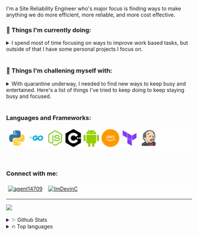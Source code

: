 I'm a Site Reliability Engineer who's major focus is finding ways to make anything we do more efficient, more reliable, and more cost effective.

### 💼 Things I'm currently doing:
<details>
<summary>I spend most of time focusing on ways to improve work based tasks, but outside of that I have some personal projects I focus on.</summary><br/>

  + Teaching myself K8's ☸️.
  + Building applications on the TwitchAPI to enhance user experiences.
  + Practing video editing and tablet drawing.
</details>
<br/>

### 🌱 Things I'm challening myself with:
<details>
  <summary>With quarantine underway, I needed to find new ways to keep busy and entertained. Here's a list of things I've tried to keep doing to keep staying busy and focused.</summary><br/>

  + [Stream](https://twitch.tv/gnomebytes) two nights a week to keep up interaction with others and break from programming.
  + Create a better work/life balance for myself to spend more time with my family.
  + Learn new skills, such as arduino programming.
</details>
<br/>

### Languages and Frameworks:
<p align="left" style="background-color:rgb(255,255,255,.25);padding:5px;border-radius:5px;">
  <img src="https://raw.githubusercontent.com/ImDevinC/ImDevinC/master/icons/python_48x48.png" alt="python"/>
  <img src="https://raw.githubusercontent.com/ImDevinC/ImDevinC/master/icons/go_48x48.png" alt="golang"/>
  <img src="https://raw.githubusercontent.com/ImDevinC/ImDevinC/master/icons/node_48x48.png" alt="nodejs"/>
  <img src="https://raw.githubusercontent.com/ImDevinC/ImDevinC/master/icons/cpp_48x48.png" alt="C++"/>
  <img src="https://raw.githubusercontent.com/ImDevinC/ImDevinC/master/icons/android_48x48.png" alt="android"/>
  <img src="https://raw.githubusercontent.com/ImDevinC/ImDevinC/master/icons/aws_48x48.png" alt="aws"/>
  <img src="https://raw.githubusercontent.com/ImDevinC/ImDevinC/master/icons/terraform_48x48.png" alt="terraform"/>
  <img src="https://raw.githubusercontent.com/ImDevinC/ImDevinC/master/icons/jenkins_48x48.png" alt="jenkins"/>
</p>
<br/>

### Connect with me:

<p align="left" style="background-color:rgb(255,255,255,.25);padding:5px;border-radius:5px;">
  <a href="https://www.instagram.com/agent14709/" target="blank"><img align="center" src="https://cdn.jsdelivr.net/npm/simple-icons@3.0.1/icons/instagram.svg" alt="agent14709" height="48" width="48" /></a> &nbsp;&nbsp;
  <a href="https://twitter.com/ImDevinC" target="blank"><img align="center" src="https://cdn.jsdelivr.net/npm/simple-icons@3.0.1/icons/twitter.svg" alt="ImDevinC" height="48" width="48" /></a> &nbsp;&nbsp;
</p>

---

![](https://komarev.com/ghpvc/?username=imdevinc)

<details>
  <summary>✨ Github Stats</summary>
  <br>

  ![](https://github-readme-stats.vercel.app/api?username=imdevinc&show_icons=true&theme=dracula)
  
</details>
<details>
  <summary>🔥 Top languages</summary>
  <br>
  
  ![](https://github-readme-stats.vercel.app/api/top-langs/?username=imdevinc&theme=dracula)
</details>
